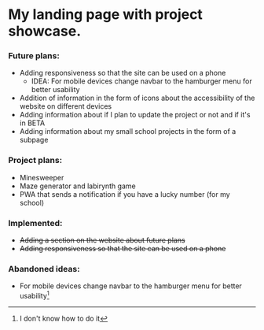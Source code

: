 # My landing page with project showcase.
### Future plans:
- Adding responsiveness so that the site can be used on a phone
    - IDEA: For mobile devices change navbar to the hamburger menu for better usability
- Addition of information in the form of icons about the accessibility of the website on different devices
- Adding information about if I plan to update the project or not and if it's in BETA
- Adding information about my small school projects in the form of a subpage

### Project plans:
- Minesweeper
- Maze generator and labirynth game
- PWA that sends a notification if you have a lucky number (for my school)

### Implemented:
- ~~Adding a section on the website about future plans~~
- ~~Adding responsiveness so that the site can be used on a phone~~
    
### Abandoned ideas: 
- For mobile devices change navbar to the hamburger menu for better usability[^1]
[^1]: I don't know how to do it
